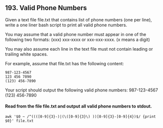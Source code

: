 ## 193. Valid Phone Numbers

Given a text file file.txt that contains list of phone numbers (one per line), write a one liner bash script to print all valid phone numbers.

You may assume that a valid phone number must appear in one of the following two formats: (xxx) xxx-xxxx or xxx-xxx-xxxx. (x means a digit)

You may also assume each line in the text file must not contain leading or trailing white spaces.

For example, assume that file.txt has the following content:

    987-123-4567
    123 456 7890
    (123) 456-7890
Your script should output the following valid phone numbers:
    987-123-4567
    (123) 456-7890
    
#### Read from the file file.txt and output all valid phone numbers to stdout.
    
    awk '$0 ~ /^((([0-9]{3}-)|(\([0-9]{3}\) ))[0-9]{3}-[0-9]{4})$/ {print $0}' file.txt 
